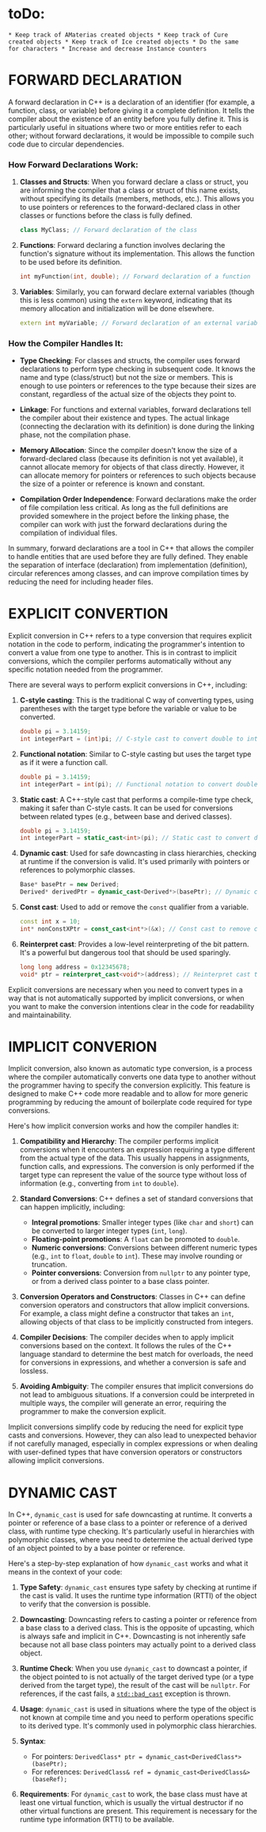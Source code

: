 # toDo:
	* Keep track of AMaterias created objects * Keep track of Cure
	created objects * Keep track of Ice created objects * Do the same
	for characters * Increase and decrease Instance counters 

# FORWARD DECLARATION
A forward declaration in C++ is a declaration of an identifier (for
example, a function, class, or variable) before giving it a complete
definition. It tells the compiler about the existence of an entity
before you fully define it. This is particularly useful in situations
where two or more entities refer to each other; without forward
declarations, it would be impossible to compile such code due to
circular dependencies.

### How Forward Declarations Work:

1. **Classes and Structs**: When you forward declare a class or
   struct, you are informing the compiler that a class or struct of
   this name exists, without specifying its details (members, methods,
   etc.). This allows you to use pointers or references to the
   forward-declared class in other classes or functions before the
   class is fully defined.
   ```cpp
   class MyClass; // Forward declaration of the class
   ```

2. **Functions**: Forward declaring a function involves declaring the
   function's signature without its implementation. This allows the
   function to be used before its definition.
   ```cpp
   int myFunction(int, double); // Forward declaration of a function
   ```

3. **Variables**: Similarly, you can forward declare external
   variables (though this is less common) using the `extern` keyword,
   indicating that its memory allocation and initialization will be
   done elsewhere.
   ```cpp
   extern int myVariable; // Forward declaration of an external variable
   ```

### How the Compiler Handles It:

- **Type Checking**: For classes and structs, the compiler uses
  forward declarations to perform type checking in subsequent code. It
  knows the name and type (class/struct) but not the size or members.
  This is enough to use pointers or references to the type because
  their sizes are constant, regardless of the actual size of the
  objects they point to.

- **Linkage**: For functions and external variables, forward
  declarations tell the compiler about their existence and types. The
  actual linkage (connecting the declaration with its definition) is
  done during the linking phase, not the compilation phase.

- **Memory Allocation**: Since the compiler doesn't know the size of a
  forward-declared class (because its definition is not yet
  available), it cannot allocate memory for objects of that class
  directly. However, it can allocate memory for pointers or references
  to such objects because the size of a pointer or reference is known
  and constant.

- **Compilation Order Independence**: Forward declarations make the
  order of file compilation less critical. As long as the full
  definitions are provided somewhere in the project before the linking
  phase, the compiler can work with just the forward declarations
  during the compilation of individual files.

In summary, forward declarations are a tool in C++ that allows the
compiler to handle entities that are used before they are fully
defined. They enable the separation of interface (declaration) from
implementation (definition), circular references among classes, and
can improve compilation times by reducing the need for including
header files.

# EXPLICIT CONVERTION
Explicit conversion in C++ refers to a type conversion that requires
explicit notation in the code to perform, indicating the programmer's
intention to convert a value from one type to another. This is in
contrast to implicit conversions, which the compiler performs
automatically without any specific notation needed from the
programmer.

There are several ways to perform explicit conversions in C++,
including:

1. **C-style casting**: This is the traditional C way of converting
   types, using parentheses with the target type before the variable
   or value to be converted.
   ```cpp
   double pi = 3.14159;
   int integerPart = (int)pi; // C-style cast to convert double to int
   ```

2. **Functional notation**: Similar to C-style casting but uses the
   target type as if it were a function call.
   ```cpp
   double pi = 3.14159;
   int integerPart = int(pi); // Functional notation to convert double to int
   ```

3. **Static cast**: A C++-style cast that performs a compile-time type
   check, making it safer than C-style casts. It can be used for
   conversions between related types (e.g., between base and derived
   classes).
   ```cpp
   double pi = 3.14159;
   int integerPart = static_cast<int>(pi); // Static cast to convert double to int
   ```

4. **Dynamic cast**: Used for safe downcasting in class hierarchies,
   checking at runtime if the conversion is valid. It's used primarily
   with pointers or references to polymorphic classes.
   ```cpp
   Base* basePtr = new Derived;
   Derived* derivedPtr = dynamic_cast<Derived*>(basePtr); // Dynamic cast for downcasting
   ```

5. **Const cast**: Used to add or remove the `const` qualifier from a
   variable.
   ```cpp
   const int x = 10;
   int* nonConstXPtr = const_cast<int*>(&x); // Const cast to remove const qualifier
   ```

6. **Reinterpret cast**: Provides a low-level reinterpreting of the
   bit pattern. It's a powerful but dangerous tool that should be used
   sparingly.
   ```cpp
   long long address = 0x12345678;
   void* ptr = reinterpret_cast<void*>(address); // Reinterpret cast to convert integer to pointer
   ```

Explicit conversions are necessary when you need to convert types in a
way that is not automatically supported by implicit conversions, or
when you want to make the conversion intentions clear in the code for
readability and maintainability.

# IMPLICIT CONVERION

Implicit conversion, also known as automatic type conversion, is a
process where the compiler automatically converts one data type to
another without the programmer having to specify the conversion
explicitly. This feature is designed to make C++ code more readable
and to allow for more generic programming by reducing the amount of
boilerplate code required for type conversions.

Here's how implicit conversion works and how the compiler handles it:

1. **Compatibility and Hierarchy**: The compiler performs implicit
   conversions when it encounters an expression requiring a type
   different from the actual type of the data. This usually happens in
   assignments, function calls, and expressions. The conversion is
   only performed if the target type can represent the value of the
   source type without loss of information (e.g., converting from
   `int` to `double`).

2. **Standard Conversions**: C++ defines a set of standard conversions
   that can happen implicitly, including:
   - **Integral promotions**: Smaller integer types (like `char` and
     `short`) can be converted to larger integer types (`int`,
     `long`).
   - **Floating-point promotions**: A `float` can be promoted to
     `double`.
   - **Numeric conversions**: Conversions between different numeric
     types (e.g., `int` to `float`, `double` to `int`). These may
     involve rounding or truncation.
   - **Pointer conversions**: Conversion from `nullptr` to any pointer
     type, or from a derived class pointer to a base class pointer.

3. **Conversion Operators and Constructors**: Classes in C++ can
   define conversion operators and constructors that allow implicit
   conversions. For example, a class might define a constructor that
   takes an `int`, allowing objects of that class to be implicitly
   constructed from integers.

4. **Compiler Decisions**: The compiler decides when to apply implicit
   conversions based on the context. It follows the rules of the C++
   language standard to determine the best match for overloads, the
   need for conversions in expressions, and whether a conversion is
   safe and lossless.

5. **Avoiding Ambiguity**: The compiler ensures that implicit
   conversions do not lead to ambiguous situations. If a conversion
   could be interpreted in multiple ways, the compiler will generate
   an error, requiring the programmer to make the conversion explicit.

Implicit conversions simplify code by reducing the need for explicit
type casts and conversions. However, they can also lead to unexpected
behavior if not carefully managed, especially in complex expressions
or when dealing with user-defined types that have conversion operators
or constructors allowing implicit conversions.

# DYNAMIC CAST
In C++, `dynamic_cast` is used for safe downcasting at runtime. It converts a pointer or reference of a base class to a pointer or reference of a derived class, with runtime type checking. It's particularly useful in hierarchies with polymorphic classes, where you need to determine the actual derived type of an object pointed to by a base pointer or reference.

Here's a step-by-step explanation of how `dynamic_cast` works and what it means in the context of your code:

1. **Type Safety**: `dynamic_cast` ensures type safety by checking at runtime if the cast is valid. It uses the runtime type information (RTTI) of the object to verify that the conversion is possible.

2. **Downcasting**: Downcasting refers to casting a pointer or reference from a base class to a derived class. This is the opposite of upcasting, which is always safe and implicit in C++. Downcasting is not inherently safe because not all base class pointers may actually point to a derived class object.

3. **Runtime Check**: When you use `dynamic_cast` to downcast a pointer, if the object pointed to is not actually of the target derived type (or a type derived from the target type), the result of the cast will be `nullptr`. For references, if the cast fails, a [`std::bad_cast`](command:_github.copilot.openSymbolFromReferences?%5B%7B%22%24mid%22%3A1%2C%22external%22%3A%22file%3A%2F%2F%2Fusr%2Finclude%2Fc%252B%252B%2F10%2Farray%22%2C%22path%22%3A%22%2Fusr%2Finclude%2Fc%2B%2B%2F10%2Farray%22%2C%22scheme%22%3A%22file%22%7D%2C%7B%22line%22%3A42%2C%22character%22%3A10%7D%5D "../../../../usr/include/c++/10/array") exception is thrown.

4. **Usage**: `dynamic_cast` is used in situations where the type of the object is not known at compile time and you need to perform operations specific to its derived type. It's commonly used in polymorphic class hierarchies.

5. **Syntax**:
   - For pointers: `DerivedClass* ptr = dynamic_cast<DerivedClass*>(basePtr);`
   - For references: `DerivedClass& ref = dynamic_cast<DerivedClass&>(baseRef);`

6. **Requirements**: For `dynamic_cast` to work, the base class must have at least one virtual function, which is usually the virtual destructor if no other virtual functions are present. This requirement is necessary for the runtime type information (RTTI) to be available.
